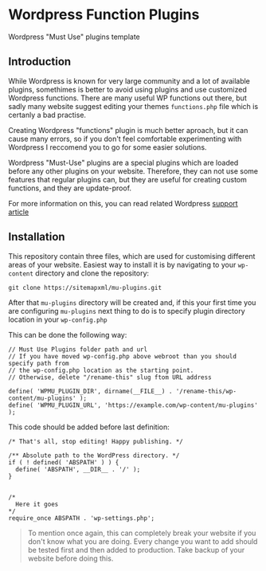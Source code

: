 # Wordpress Function Plugins
Wordpress "Must Use" plugins template

## Introduction

While Wordpress is known for very large community and a lot of available plugins, somethimes is better to avoid using plugins and use customized Wordpress functions. There are many useful WP functions out there, but sadly many website suggest editing your themes `functions.php` file which is certanly a bad practise.

Creating Wordpress "functions" plugin is much better aproach, but it can cause many errors, so if you don't feel comfortable experimenting with Wordpress I reccomend you to go for some easier solutions.

Wordpress "Must-Use" plugins are a special plugins which are loaded before any other plugins on your website. Therefore, they can not use some features that regular plugins can, but they are useful for creating custom functions, and they are update-proof.

For more information on this, you can read related Wordpress [support article](https://wordpress.org/support/article/must-use-plugins/)

## Installation
This repository contain three files, which are used for customising different areas of your website. Easiest way to install it is by navigating to your `wp-content` directory and clone the repository:

```
git clone https://sitemapxml/mu-plugins.git
```

After that `mu-plugins` directory will be created and, if this your first time you are configuring `mu-plugins` next thing to do is to specify plugin directory location in your `wp-config.php`

This can be done the following way:

```
// Must Use Plugins folder path and url
// If you have moved wp-config.php above webroot than you should specify path from
// the wp-config.php location as the starting point.
// Otherwise, delete "/rename-this" slug ftom URL address

define( 'WPMU_PLUGIN_DIR', dirname(__FILE__) . '/rename-this/wp-content/mu-plugins' );
define( 'WPMU_PLUGIN_URL', 'https://example.com/wp-content/mu-plugins' );
```

This code should be added before last definition:

```
/* That's all, stop editing! Happy publishing. */

/** Absolute path to the WordPress directory. */
if ( ! defined( 'ABSPATH' ) ) {
  define( 'ABSPATH', __DIR__ . '/' );
}


/*
  Here it goes
*/
require_once ABSPATH . 'wp-settings.php';
```

> To mention once again, this can completely break your website if you don't know what you are doing. Every change you want to add should be tested first and then added to production. Take backup of your website before doing this.